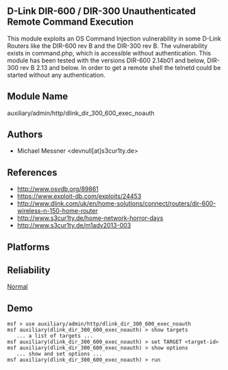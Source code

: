 ## D-Link DIR-600 / DIR-300 Unauthenticated Remote Command Execution

This module exploits an OS Command Injection vulnerability 
in some D-Link Routers like the DIR-600 rev B and the 
DIR-300 rev B. The vulnerability exists in command.php, 
which is accessible without authentication. This module has 
been tested with the versions DIR-600 2.14b01 and below, 
DIR-300 rev B 2.13 and below. In order to get a remote shell 
the telnetd could be started without any authentication.


## Module Name
auxiliary/admin/http/dlink_dir_300_600_exec_noauth

## Authors
* Michael Messner <devnull[at]s3cur1ty.de>


## References
* http://www.osvdb.org/89861
* https://www.exploit-db.com/exploits/24453
* http://www.dlink.com/uk/en/home-solutions/connect/routers/dir-600-wireless-n-150-home-router
* http://www.s3cur1ty.de/home-network-horror-days
* http://www.s3cur1ty.de/m1adv2013-003




## Platforms


## Reliability
[Normal](https://github.com/rapid7/metasploit-framework/wiki/Exploit-Ranking)

## Demo

```
msf > use auxiliary/admin/http/dlink_dir_300_600_exec_noauth
msf auxiliary(dlink_dir_300_600_exec_noauth) > show targets
   ... a list of targets ...
msf auxiliary(dlink_dir_300_600_exec_noauth) > set TARGET <target-id>
msf auxiliary(dlink_dir_300_600_exec_noauth) > show options
   ... show and set options ...
msf auxiliary(dlink_dir_300_600_exec_noauth) > run
```
    
    